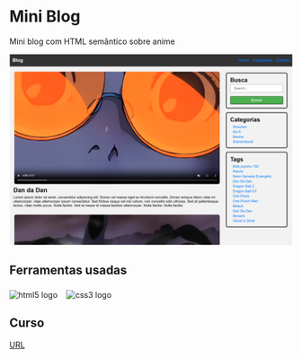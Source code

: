 # Mini Blog 
Mini blog com HTML semântico sobre anime

![](./img/image.png)
## Ferramentas usadas
### 
 <img src="https://cdn.jsdelivr.net/gh/devicons/devicon/icons/html5/html5-original.svg" height="40" alt="html5 logo"  /> <img width="12" /><img src="https://cdn.jsdelivr.net/gh/devicons/devicon/icons/css3/css3-original.svg" height="40" alt="css3 logo"  />


###

## Curso 
[URL](https://www.udemy.com/course/formacao-front-end-html-css-javascript-react-e/?couponCode=KEEPLEARNINGBR)

